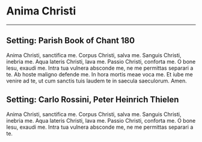 # Anima Christi

***

## Setting: Parish Book of Chant 180

Anima Christi, sanctifica me.
Corpus Christi, salva me.
Sanguis Christi, inebria me.
Aqua lateris Christi, lava me.
Passio Christi, conforta me.
O bone Iesu, exaudi me.
Intra tua vulnera absconde me,
ne me permittas separari a te.
Ab hoste maligno defende me.
In hora mortis meae voca me.
Et iube me venire ad te,
ut cum sanctis tuis laudem te
in saecula saeculorum.
Amen.

## Setting: Carlo Rossini, Peter Heinrich Thielen

Anima Christi, sanctifica me.
Corpus Christi, salva me.
Sanguis Christi, inebria me.
Aqua lateris Christi, lava me.
Passio Christi, conforta me.
O bone Iesu, exaudi me.
Intra tua vulnera absconde me,
ne me permittas separari a te.